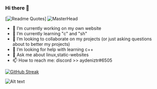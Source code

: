 ### Hi there 👋
[![Readme Quotes](https://quotes-github-readme.vercel.app/api?type=vertical&theme=tokyonight)]
![MasterHead](https://media.discordapp.net/attachments/728923218001264684/850319348320043068/image1.png)
- 🔭 I’m currently working on my own website
- 🌱 I’m currently learning "c" and "sh"
- 👯 I’m looking to collaborate on my projects (or just asking questions about to better my projects)
- 🤔 I’m looking for help with learning c++ 
- 💬 Ask me about linux,static-websites
- 📫 How to reach me: discord >> aydeniztr#6505

[![GitHub Streak](http://github-readme-streak-stats.herokuapp.com?user=Aydeniztr&theme=buefy-dark&hide_border=true&date_format=M%20j%5B%2C%20Y%5D)](https://git.io/streak-stats)

![Alt text](https://spotify-recently-played-readme.vercel.app/api?user=31mv4d4jgmfruly4n4nuqxya2iuy&width=1000&count=4)

<!--

**Aydeniztr/Aydeniztr** is a ✨ _special_ ✨ repository because its `README.md` (this file) appears on your GitHub profile.

Here are some ideas to get you started:
 

-->

